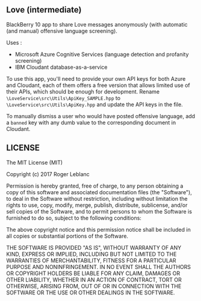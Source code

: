 Love (intermediate)
-----
BlackBerry 10 app to share Love messages anonymously (with automatic (and manual) offensive language screening).

Uses : 
- Microsoft Azure Cognitive Services (language detection and profanity screening)
- IBM Cloudant database-as-a-service

To use this app, you'll need to provide your own API keys for both Azure and Cloudant, each of them offers a free version that allows limited use of their APIs, which should be enough for development. Rename `\LoveService\src\Utils\ApiKey_SAMPLE.hpp` to `\LoveService\src\Utils\ApiKey.hpp` and update the API keys in the file.

To manually dismiss a user who would have posted offensive language, add a `banned` key with any dumb value to the corresponding document in Cloudant.


LICENSE
--------------
The MIT License (MIT)

Copyright (c) 2017 Roger Leblanc

Permission is hereby granted, free of charge, to any person obtaining a copy of this software and associated documentation files (the "Software"), to deal in the Software without restriction, including without limitation the rights to use, copy, modify, merge, publish, distribute, sublicense, and/or sell copies of the Software, and to permit persons to whom the Software is furnished to do so, subject to the following conditions:

The above copyright notice and this permission notice shall be included in all copies or substantial portions of the Software.

THE SOFTWARE IS PROVIDED "AS IS", WITHOUT WARRANTY OF ANY KIND, EXPRESS OR IMPLIED, INCLUDING BUT NOT LIMITED TO THE WARRANTIES OF MERCHANTABILITY, FITNESS FOR A PARTICULAR PURPOSE AND NONINFRINGEMENT. IN NO EVENT SHALL THE AUTHORS OR COPYRIGHT HOLDERS BE LIABLE FOR ANY CLAIM, DAMAGES OR OTHER LIABILITY, WHETHER IN AN ACTION OF CONTRACT, TORT OR OTHERWISE, ARISING FROM, OUT OF OR IN CONNECTION WITH THE SOFTWARE OR THE USE OR OTHER DEALINGS IN THE SOFTWARE.
